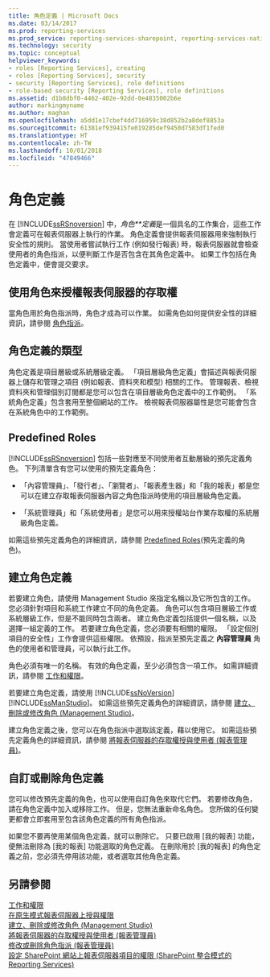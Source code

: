 ```yaml
---
title: 角色定義 | Microsoft Docs
ms.date: 03/14/2017
ms.prod: reporting-services
ms.prod_service: reporting-services-sharepoint, reporting-services-native
ms.technology: security
ms.topic: conceptual
helpviewer_keywords:
- roles [Reporting Services], creating
- roles [Reporting Services], security
- security [Reporting Services], role definitions
- role-based security [Reporting Services], role definitions
ms.assetid: d1b8dbf0-4462-402e-92dd-0e4835002b6e
author: markingmyname
ms.author: maghan
ms.openlocfilehash: a5dd1e17cbef4dd716959c38d852b2a8def8853a
ms.sourcegitcommit: 61381ef939415fe019285def9450d7583df1fed0
ms.translationtype: HT
ms.contentlocale: zh-TW
ms.lasthandoff: 10/01/2018
ms.locfileid: "47849466"
---
```

# <a name="role-definitions"></a>角色定義
  在 [!INCLUDE[ssRSnoversion](../../includes/ssrsnoversion-md.md)] 中，*角色**定義*是一個具名的工作集合，這些工作會定義可在報表伺服器上執行的作業。 角色定義會提供報表伺服器用來強制執行安全性的規則。 當使用者嘗試執行工作 (例如發行報表) 時，報表伺服器就會檢查使用者的角色指派，以便判斷工作是否包含在其角色定義中。 如果工作包括在角色定義中，便會提交要求。  
  
## <a name="using-roles-to-authorize-access-to-a-report-server"></a>使用角色來授權報表伺服器的存取權  
 當角色用於角色指派時，角色才成為可以作業。 如需角色如何提供安全性的詳細資訊，請參閱 [角色指派](../../reporting-services/security/role-assignments.md)。  
  
## <a name="types-of-role-definitions"></a>角色定義的類型  
 角色定義是項目層級或系統層級定義。 「項目層級角色定義」會描述與報表伺服器上儲存和管理之項目 (例如報表、資料夾和模型) 相關的工作。 管理報表、檢視資料夾和管理個別訂閱都是您可以包含在項目層級角色定義中的工作範例。 「系統角色定義」包含套用至整個網站的工作。 檢視報表伺服器屬性是您可能會包含在系統角色中的工作範例。  
  
## <a name="predefined-roles"></a>Predefined Roles  
 [!INCLUDE[ssRSnoversion](../../includes/ssrsnoversion-md.md)] 包括一些對應至不同使用者互動層級的預先定義角色。 下列清單含有您可以使用的預先定義角色：  
  
-   「內容管理員」、「發行者」、「瀏覽者」、「報表產生器」和「我的報表」都是您可以在建立存取報表伺服器內容之角色指派時使用的項目層級角色定義。  
  
-   「系統管理員」和「系統使用者」是您可以用來授權站台作業存取權的系統層級角色定義。  
  
 如需這些預先定義角色的詳細資訊，請參閱 [Predefined Roles](../../reporting-services/security/role-definitions-predefined-roles.md)(預先定義的角色)。  
  
## <a name="creating-a-role-definition"></a>建立角色定義  
 若要建立角色，請使用 Management Studio 來指定名稱以及它所包含的工作。 您必須針對項目和系統工作建立不同的角色定義。 角色可以包含項目層級工作或系統層級工作，但是不能同時包含兩者。 建立角色定義包括提供一個名稱，以及選擇一組定義的工作。 若要建立角色定義，您必須要有相關的權限。 「設定個別項目的安全性」工作會提供這些權限。 依預設，指派至預先定義之 **內容管理員** 角色的使用者和管理員，可以執行此工作。  
  
 角色必須有唯一的名稱。 有效的角色定義，至少必須包含一項工作。 如需詳細資訊，請參閱 [工作和權限](../../reporting-services/security/tasks-and-permissions.md)。  
  
 若要建立角色定義，請使用 [!INCLUDE[ssNoVersion](../../includes/ssnoversion-md.md)] [!INCLUDE[ssManStudio](../../includes/ssmanstudio-md.md)]。 如需這些預先定義角色的詳細資訊，請參閱 [建立、刪除或修改角色 &#40;Management Studio&#41;](../../reporting-services/security/role-definitions-create-delete-or-modify.md)。  
  
 建立角色定義之後，您可以在角色指派中選取該定義，藉以使用它。 如需這些預先定義角色的詳細資訊，請參閱 [將報表伺服器的存取權授與使用者 &#40;報表管理員&#41;](../../reporting-services/security/grant-user-access-to-a-report-server-report-manager.md)。  
  
## <a name="customize-or-delete-a-role-definition"></a>自訂或刪除角色定義  
 您可以修改預先定義的角色，也可以使用自訂角色來取代它們。 若要修改角色，請在角色定義中加入或移除工作。 但是，您無法重新命名角色。 您所做的任何變更都會立即套用至包含該角色定義的所有角色指派。  
  
 如果您不要再使用某個角色定義，就可以刪除它。 只要已啟用 [我的報表] 功能，便無法刪除為 [我的報表] 功能選取的角色定義。 在刪除用於 [我的報表] 的角色定義之前，您必須先停用該功能，或者選取其他角色定義。  
  
## <a name="see-also"></a>另請參閱  
 [工作和權限](../../reporting-services/security/tasks-and-permissions.md)   
 [在原生模式報表伺服器上授與權限](../../reporting-services/security/granting-permissions-on-a-native-mode-report-server.md)   
 [建立、刪除或修改角色 &#40;Management Studio&#41;](../../reporting-services/security/role-definitions-create-delete-or-modify.md)   
 [將報表伺服器的存取權授與使用者 &#40;報表管理員&#41;](../../reporting-services/security/grant-user-access-to-a-report-server-report-manager.md)   
 [修改或刪除角色指派 &#40;報表管理員&#41;](../../reporting-services/security/role-assignments-modify-or-delete.md)   
 [設定 SharePoint 網站上報表伺服器項目的權限 &#40;SharePoint 整合模式的 Reporting Services&#41;](../../reporting-services/security/set-permissions-for-report-server-items-on-a-sharepoint-site.md)  
  
  
